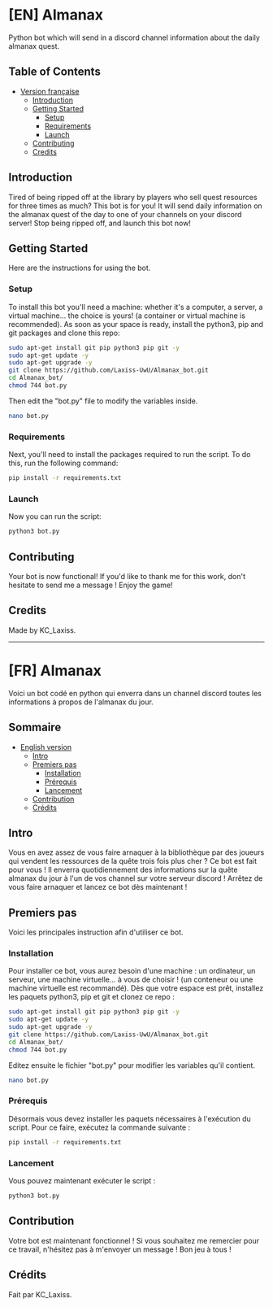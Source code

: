 # [EN] Almanax

Python bot which will send in a discord channel information about the daily almanax quest.

## Table of Contents

- [Version française](#sommaire)
  - [Introduction](#introduction)
  - [Getting Started](#getting-started)
    - [Setup](#setup)
    - [Requirements](#requirements)
    - [Launch](#launch)
  - [Contributing](#contributing)
  - [Credits](#credits)

## Introduction

Tired of being ripped off at the library by players who sell quest resources for three times as much? This bot is for you! It will send daily information on the almanax quest of the day to one of your channels on your discord server! 
Stop being ripped off, and launch this bot now!

## Getting Started

Here are the instructions for using the bot.

### Setup

To install this bot you'll need a machine: whether it's a computer, a server, a virtual machine... the choice is yours! (a container or virtual machine is recommended).
As soon as your space is ready, install the python3, pip and git packages and clone this repo:

```bash
sudo apt-get install git pip python3 pip git -y
sudo apt-get update -y
sudo apt-get upgrade -y
git clone https://github.com/Laxiss-UwU/Almanax_bot.git
cd Almanax_bot/
chmod 744 bot.py
```

Then edit the "bot.py" file to modify the variables inside.

```bash
nano bot.py
```
### Requirements

Next, you'll need to install the packages required to run the script. To do this, run the following command:

```bash
pip install -r requirements.txt
```

### Launch

Now you can run the script:

```bash
python3 bot.py
```

## Contributing

Your bot is now functional! If you'd like to thank me for this work, don't hesitate to send me a message !
Enjoy the game!

## Credits

Made by KC_Laxiss.

-----------------------------------------------------------------------------------------------
# [FR] Almanax

Voici un bot codé en python qui enverra dans un channel discord toutes les informations à propos de l'almanax du jour.

## Sommaire

- [English version](#table-of-Contents)
  - [Intro](#intro)
  - [Premiers pas](#premiers-pas)
    - [Installation](#installation)
    - [Prérequis](#prérequis)
    - [Lancement](#lancement)
  - [Contribution](#contribution)
  - [Crédits](#crédits)

## Intro

Vous en avez assez de vous faire arnaquer à la bibliothèque par des joueurs qui vendent les ressources de la quête trois fois plus cher ? Ce bot est fait pour vous ! Il enverra quotidiennement des informations sur la quête almanax du jour à l'un de vos channel sur votre serveur discord ! 
Arrêtez de vous faire arnaquer et lancez ce bot dès maintenant !

## Premiers pas

Voici les principales instruction afin d'utiliser ce bot.

### Installation

Pour installer ce bot, vous aurez besoin d'une machine : un ordinateur, un serveur, une machine virtuelle... à vous de choisir ! (un conteneur ou une machine virtuelle est recommandé).
Dès que votre espace est prêt, installez les paquets python3, pip et git et clonez ce repo :

```bash
sudo apt-get install git pip python3 pip git -y
sudo apt-get update -y
sudo apt-get upgrade -y
git clone https://github.com/Laxiss-UwU/Almanax_bot.git
cd Almanax_bot/
chmod 744 bot.py
```

Editez ensuite le fichier "bot.py" pour modifier les variables qu'il contient.

```bash
nano bot.py
```

### Prérequis

Désormais vous devez installer les paquets nécessaires à l'exécution du script. Pour ce faire, exécutez la commande suivante :

```bash
pip install -r requirements.txt
```

### Lancement

Vous pouvez maintenant exécuter le script :

```bash
python3 bot.py
```

## Contribution

Votre bot est maintenant fonctionnel ! Si vous souhaitez me remercier pour ce travail, n'hésitez pas à m'envoyer un message !
Bon jeu à tous !

## Crédits

Fait par KC_Laxiss.
